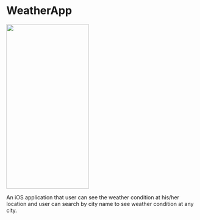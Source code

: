 # WeatherApp
<img src="[Ekran Kaydı 2021-10-24 19 49 45](https://user-images.githubusercontent.com/90274680/138604400-ccbef027-2d90-419f-8d12-dba875d105c4.gif)" width="216" height="432">

An iOS application that user can see the weather condition at his/her location and user can search by city name to see weather condition at any city.
